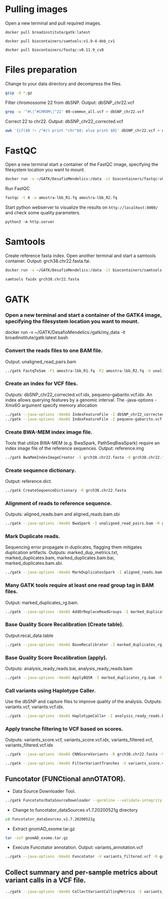 # Pulling images
Open a new terminal and pull required images.
```
docker pull broadinstitute/gatk:latest
```
```
docker pull biocontainers/samtools:v1.9-4-deb_cv1
```
```
docker pull biocontainers/fastqc:v0.11.9_cv8
```

# Files preparation
Change to your data directory and decompress the files.
```bash
gzip -d *.gz
```
Filter chromossome 22 from dbSNP. Output: dbSNP_chr22.vcf
```bash
grep -w '^#\|^#CHROM\|^22' 00-common_all.vcf > dbSNP_chr22.vcf
```
Correct 22 to chr22. Output: dbSNP_chr22_corrected.vcf
```bash
awk '{if($0 !~ /^#/) print "chr"$0; else print $0}' dbSNP_chr22.vcf > dbSNP_chr22_corrected.vcf
```

# FastQC
Open a new terminal start a container of the FastQC image, specifying the filesystem location you want to mount.
```bash
docker run -v ~/GATK/DesafioMendelics:/data -it biocontainers/fastqc:v0.11.9_cv8 bash
```
Run FastQC
```bash
fastqc -t 4 -o amostra-lbb_R1.fq amostra-lbb_R2.fq
```
Start python webserver to visualize the results on `http://localhost:8000/` and check some quality parameters.
```
python3 -m http.server
```

# Samtools
Create reference fasta index. Open another terminal and start a samtools container. Output: grch38.chr22.fasta.fai.
```bash
docker run -v ~/GATK/DesafioMendelics:/data -it biocontainers/samtools:v1.9-4-deb_cv1 bash
```
```bash
samtools faidx grch38.chr22.fasta
```

# GATK
### Open a new terminal and start a container of the GATK4 image, specifying the filesystem location you want to mount.
docker run -v ~/GATK/DesafioMendelics:/gatk/my_data -it broadinstitute/gatk:latest bash

### Convert the reads files to one BAM file. 
Output: unaligned_read_pairs.bam
```bash
../gatk FastqToSam -F1 amostra-lbb_R1.fq -F2 amostra-lbb_R2.fq -O unaligned_read_pairs.bam --SAMPLE_NAME AMOSTRA-LBB
```

### Create an index for VCF files. 
Outputs: dbSNP_chr22_corrected.vcf.idx, pequeno-gabarito.vcf.idx. An index allows querying features by a genomic interval. The -java-options -Xmx6G argument specify memory allocation
```bash
../gatk --java-options -Xmx6G IndexFeatureFile -I dbSNP_chr22_corrected.vcf
../gatk --java-options -Xmx6G IndexFeatureFile -I pequeno-gabarito.vcf
```

### Create BWA-MEM index image file. 
Tools that utilize BWA-MEM (e.g. BwaSpark, PathSeqBwaSpark) require an index image file of the reference sequences. 
Output: reference.img
```bash
../gatk BwaMemIndexImageCreator -I grch38.chr22.fasta -O grch38.chr22.fasta.img
```

### Create sequence dictionary. 
Output: reference.dict.
```bash
../gatk CreateSequenceDictionary -R grch38.chr22.fasta
```

### Alignment of reads to reference sequence. 
Outputs: aligned_reads.bam and aligned_reads.bam.sbi
```bash
../gatk --java-options -Xmx6G BwaSpark -I unaligned_read_pairs.bam -R grch38.chr22.fasta -O aligned_reads.bam
```

### Mark Duplicate reads. 
Sequencing error propagate in duplicates, flagging them mitigates duplication artifacts. 
Outputs: marked_dup_metrics.txt, marked_duplicates.bam, marked_duplicates.bam.bai, marked_duplicates.bam.sbi.
```bash
../gatk --java-options -Xmx6G MarkDuplicatesSpark -I aligned_reads.bam -O marked_duplicates.bam -M marked_dup_metrics.txt
```

### Many GATK tools require at least one read group tag in BAM files. 
Output: marked_duplicates_rg.bam.
```bash
../gatk --java-options -Xmx6G AddOrReplaceReadGroups -I marked_duplicates.bam -O marked_duplicates_rg.bam -LB AMOSTRA-LBB -PL ILLUMINA -PU AMOSTRA-LBB -SM AMOSTRA-LBB
```

### Base Quality Score Recalibration (Create table). 
Output:recal_data.table
```bash
../gatk --java-options -Xmx6G BaseRecalibrator -I marked_duplicates_rg.bam -R grch38.chr22.fasta --known-sites dbSNP_chr22_corrected.vcf -O recal_data.table
```

### Base Quality Score Recalibration (apply). 
Outputs: analysis_ready_reads.bai, analysis_ready_reads.bam
```bash
../gatk --java-options -Xmx6G ApplyBQSR -I marked_duplicates_rg.bam -R grch38.chr22.fasta --bqsr-recal-file recal_data.table -O analysis_ready_reads.bam
```

### Call variants using Haplotype Caller. 
Use the dbSNP and capture files to improve quality of the analysis. 
Outputs: variants.vcf, variants.vcf.idx.
```bash
../gatk --java-options -Xmx6G HaplotypeCaller -I analysis_ready_reads.bam -R grch38.chr22.fasta --dbsnp dbSNP_chr22_corrected.vcf -L coverage.bed -O variants.vcf
```

### Apply tranche filtering to VCF based on scores. 
Outputs: variants_score.vcf, variants_score.vcf.idx, variants_filtered.vcf, variants_filtered.vcf.idx
```bash
../gatk --java-options -Xmx6G CNNScoreVariants -R grch38.chr22.fasta -V variants.vcf -O variants_score.vcf
```
```bash
../gatk --java-options -Xmx6G FilterVariantTranches -V variants_score.vcf --resource dbSNP_chr22_corrected.vcf --info-key CNN_1D -O variants_filtered.vcf
```

## Funcotator (FUNCtional annOTATOR). 
- Data Source Downloader Tool.
```bash
../gatk FuncotatorDataSourceDownloader --germline --validate-integrity --extract-after-download
```
- Change to funcotator_dataSources.v1.7.20200521g directory
```bash
cd funcotator_dataSources.v1.7.20200521g
```
- Extract gnomAD_exome.tar.gz
```bash
tar -zxf gnomAD_exome.tar.gz
```
- Execute Funcotator annotation. Output: variants_annotation.vcf
```bash
../gatk --java-options -Xmx6G Funcotator -V variants_filtered.vcf -R grch38.chr22.fasta -O variants_annotation --output-file-format VCF --data-sources-path funcotator_dataSources.v1.7.20200521g --ref-version hg38
```

## Collect summary and per-sample metrics about variant calls in a VCF file.
```bash
../gatk --java-options -Xmx6G CollectVariantCallingMetrics -I variants_filtered.vcf --DBSNP dbSNP_chr22_corrected.vcf -O summary_variants
```